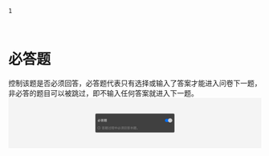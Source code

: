 ```index
1
```
```tag

```
```summary

```
# 必答题

控制该题是否必须回答，必答题代表只有选择或输入了答案才能进入问卷下一题，非必答的题目可以被跳过，即不输入任何答案就进入下一题。
<img src='../../assets/snapshots/node-setting/options/required.png'>